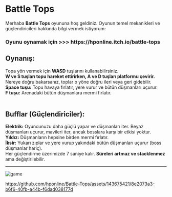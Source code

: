 # Battle Tops

Merhaba <b>Battle Tops</b> oyununa hoş geldiniz. Oyunun temel mekanikleri ve güçlendiricileri hakkında bilgi vermek istiyorum:
<h3>Oyunu oynamak için >>> https://hponline.itch.io/battle-tops</h3>

<h2>Oynanış:</h2>


Topa yön vermek için <b>WASD</b> tuşlarını kullanabilirsiniz.
<br>
<b>W ve S tuşları topu hareket ettirirken, A ve D tuşları platformu çevirir.</b> Nereye doğru bakarsanız, toplar o yöne doğru ileri veya geri gidebilir.
<br>
<b>Space tuşu:</b> Topu havaya fırlatır, yere vurur ve bütün düşmanları uçurur.
<br>
<b>F tuşu:</b> Arenadaki bütün düşmanlara mermi fırlatır.
<br>
<br>
<h2>Bufflar (Güçlendiriciler):</h2>
<b>Elektrik:</b> Oyuncunuzu daha güçlü yapar ve düşmanları iter. Beyaz düşmanları uçurur, mavileri iter, ancak bosslara karşı bir etkisi yoktur.
<br>
<b>Yıldız:</b> Düşmanların hepsine birden mermi fırlatır.
<br>
<b>İksir:</b> Yukarı zıplar ve yere vurup yakındaki bütün düşmanları uçurur (boss düşmanlar hariç).
<br>
Her güçlendirme üzerimizde 7 saniye kalır. <b>Süreleri artmaz ve stacklenmez</b> ama değiştirilebilir.
 
<hr>

![game](https://github.com/hponline/Battle-Tops/assets/143675421/b785fd40-9108-4c4a-b48d-8cbe7f71471e)



https://github.com/hponline/Battle-Tops/assets/143675421/8e2073a3-b6f6-40fb-a44b-f6dad038177d




